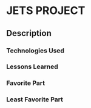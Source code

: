 # JETS PROJECT

## Description

### Technologies Used


### Lessons Learned

### Favorite Part

### Least Favorite Part 
